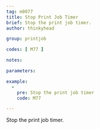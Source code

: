 ```yaml
---
tag: m0077
title: Stop Print Job Timer
brief: Stop the print job timer.
author: thinkyhead

group: printjob

codes: [ M77 ]

notes:

parameters:

example:
  -
    pre: Stop the print job timer
    code: M77

---
```


Stop the print job timer.
